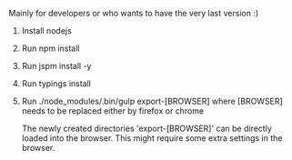 Mainly for developers or who wants to have the very last version :)

1. Install nodejs

2. Run npm install

3. Run jspm install -y

4. Run typings install

5. Run ./node_modules/.bin/gulp export-[BROWSER] where [BROWSER] needs to be replaced either by firefox or chrome

   The newly created directories 'export-[BROWSER]' can be directly loaded into the browser. This might require some extra settings in the browser.
